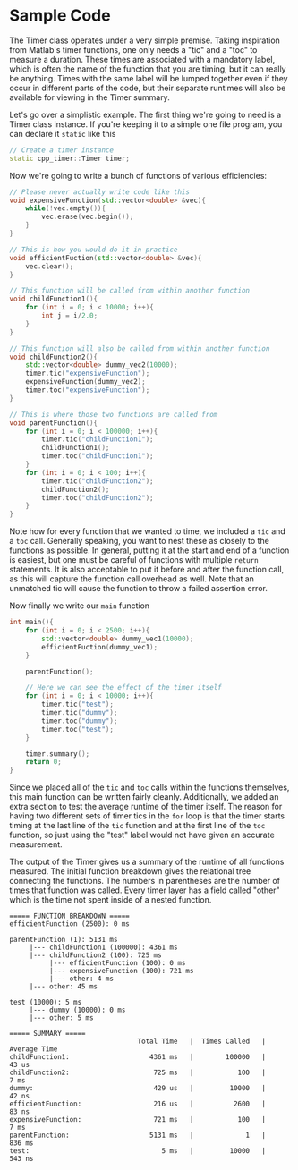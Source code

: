 # Sample Code

The Timer class operates under a very simple premise. Taking inspiration from Matlab's timer functions, one only needs a "tic" and a "toc" to measure a duration. These times are associated with a mandatory label, which is often the name of the function that you are timing, but it can really be anything. Times with the same label will be lumped together even if they occur in different parts of the code, but their separate runtimes will also be available for viewing in the Timer summary.

Let's go over a simplistic example. The first thing we're going to need is a Timer class instance. If you're keeping it to a simple one file program, you can declare it `static` like this

```cpp
// Create a timer instance
static cpp_timer::Timer timer;
```

Now we're going to write a bunch of functions of various efficiencies:

```cpp
// Please never actually write code like this
void expensiveFunction(std::vector<double> &vec){
    while(!vec.empty()){
        vec.erase(vec.begin());
    }
}

// This is how you would do it in practice
void efficientFuction(std::vector<double> &vec){
    vec.clear();
}

// This function will be called from within another function
void childFunction1(){
    for (int i = 0; i < 10000; i++){
        int j = i/2.0;
    }
}

// This function will also be called from within another function
void childFunction2(){
    std::vector<double> dummy_vec2(10000);
    timer.tic("expensiveFunction");
    expensiveFunction(dummy_vec2);
    timer.toc("expensiveFunction");
}

// This is where those two functions are called from
void parentFunction(){
    for (int i = 0; i < 100000; i++){
        timer.tic("childFunction1");
        childFunction1();
        timer.toc("childFunction1");
    }
    for (int i = 0; i < 100; i++){
        timer.tic("childFunction2");
        childFunction2();
        timer.toc("childFunction2");
    }
}
```

Note how for every function that we wanted to time, we included a `tic` and a `toc` call. Generally speaking, you want to nest these as closely to the functions as possible. In general, putting it at the start and end of a function is easiest, but one must be careful of functions with multiple `return` statements. It is also acceptable to put it before and after the function call, as this will capture the function call overhead as well. Note that an unmatched tic will cause the function to throw a failed assertion error.

Now finally we write our `main` function

```cpp
int main(){
    for (int i = 0; i < 2500; i++){
        std::vector<double> dummy_vec1(10000);
        efficientFuction(dummy_vec1);
    }

    parentFunction();

    // Here we can see the effect of the timer itself
    for (int i = 0; i < 10000; i++){
        timer.tic("test");
        timer.tic("dummy");
        timer.toc("dummy");
        timer.toc("test");
    }

    timer.summary();
    return 0;
}
```

Since we placed all of the `tic` and `toc` calls within the functions themselves, this main function can be written fairly cleanly. Additionally, we added an extra section to test the average runtime of the timer itself. The reason for having two different sets of timer tics in the `for` loop is that the timer starts timing at the last line of the `tic` function and at the first line of the `toc` function, so just using the "test" label would not have given an accurate measurement.

The output of the Timer gives us a summary of the runtime of all functions measured. The initial function breakdown gives the relational tree connecting the functions. The numbers in parentheses are the number of times that function was called. Every timer layer has a field called "other" which is the time not spent inside of a nested function.

```
===== FUNCTION BREAKDOWN =====
efficientFunction (2500): 0 ms

parentFunction (1): 5131 ms
     |--- childFunction1 (100000): 4361 ms
     |--- childFunction2 (100): 725 ms
          |--- efficientFunction (100): 0 ms
          |--- expensiveFunction (100): 721 ms
          |--- other: 4 ms
     |--- other: 45 ms

test (10000): 5 ms
     |--- dummy (10000): 0 ms
     |--- other: 5 ms

===== SUMMARY =====
                                Total Time   |  Times Called   |   Average Time
childFunction1:                    4361 ms   |        100000   |         43 us
childFunction2:                     725 ms   |           100   |          7 ms
dummy:                              429 us   |         10000   |         42 ns
efficientFunction:                  216 us   |          2600   |         83 ns
expensiveFunction:                  721 ms   |           100   |          7 ms
parentFunction:                    5131 ms   |             1   |        836 ms
test:                                 5 ms   |         10000   |        543 ns
```